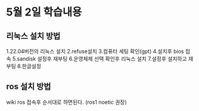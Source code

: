 # 5월 2일 학습내용
## 리눅스 설치 방법
1.22.04버전의 리눅스 설치 
2.refuse설치
3.컴퓨터 세팅 확인(gpt)
4.설치후 bios 접속
5.sandisk 설정후 재부팅
6.운영체제 선택 확인후 리눅스 설치
7.설정후 설치하고 재부팅
8.한글설정
## ros 설치 방법
wiki ros 접속후 순서대로 하면된다. (ros1 noetic 권장) 
